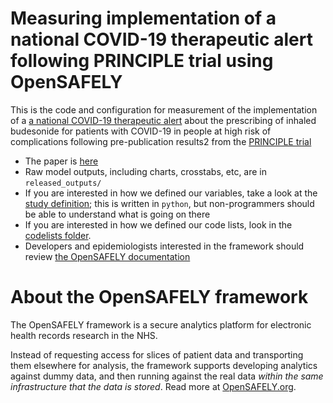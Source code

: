 # Measuring implementation of a national COVID-19 therapeutic alert following PRINCIPLE trial using OpenSAFELY

This is the code and configuration for measurement of the implementation of a [a national COVID-19 therapeutic alert](https://www.cas.mhra.gov.uk/ViewandAcknowledgment/ViewAlert.aspx?AlertID=103154) about the prescribing of inhaled budesonide for patients with COVID-19 in people at high risk of complications following pre-publication results2 from the [PRINCIPLE trial](https://doi.org/10.1016/S0140-6736(21)01744-X)

* The paper is [here]()
* Raw model outputs, including charts, crosstabs, etc, are in `released_outputs/`
* If you are interested in how we defined our variables, take a look at the [study definition](analysis/study_definition.py); this is written in `python`, but non-programmers should be able to understand what is going on there
* If you are interested in how we defined our code lists, look in the [codelists folder](./codelists/).
* Developers and epidemiologists interested in the framework should review [the OpenSAFELY documentation](https://docs.opensafely.org)

# About the OpenSAFELY framework

The OpenSAFELY framework is a secure analytics platform for
electronic health records research in the NHS.

Instead of requesting access for slices of patient data and
transporting them elsewhere for analysis, the framework supports
developing analytics against dummy data, and then running against the
real data *within the same infrastructure that the data is stored*.
Read more at [OpenSAFELY.org](https://opensafely.org).
